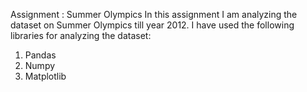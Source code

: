 Assignment : Summer Olympics
In this assignment I am analyzing the dataset on Summer Olympics till year 2012. I have used the following libraries for analyzing the dataset:<br>
1. Pandas<br>
2. Numpy<br>
3. Matplotlib
